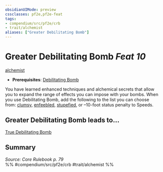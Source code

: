 ```yaml
---
obsidianUIMode: preview
cssclasses: pf2e,pf2e-feat
tags:
- compendium/src/pf2e/crb
- trait/alchemist
aliases: ["Greater Debilitating Bomb"]
---
```

# Greater Debilitating Bomb  *Feat 10*  
[alchemist](rules/traits/alchemist.md "Alchemist Class Trait")  

- **Prerequisites**: [Debilitating Bomb](compendium/feats/debilitating-bomb.md)

You have learned enhanced techniques and alchemical secrets that allow you to expand the range of effects you can impose with your bombs. When you use Debilitating Bomb, add the following to the list you can choose from: [clumsy](rules/conditions.md#Clumsy), [enfeebled](rules/conditions.md#Enfeebled), [stupefied](rules/conditions.md#Stupefied), or –10-foot status penalty to Speeds.

## Greater Debilitating Bomb leads to...

[True Debilitating Bomb](compendium/feats/true-debilitating-bomb.md)

## Summary

*Source: Core Rulebook p. 79*  
%% #compendium/src/pf2e/crb #trait/alchemist %%